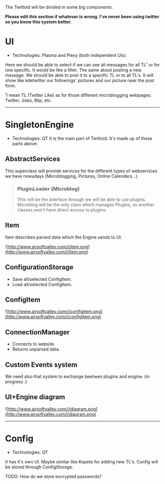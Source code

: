 The Twittoid will be divided in some big components.

**Please edit this section if whatever is wrong. I've never been using twitter so you know this system better.**



# UI #
  * Technologies: Plasma and Plexy (both independent UIs).

Here we should be able to select if we can see all messages for all TL¹ or for one specific. It would be like a filter.
The same about posting a new message. We should be able to post it to a specific TL or to all TL's.
It will show like kdetwitter our followings' pictures and our picture near the post form.

¹I mean TL (Twitter Like) as for those different microblogging webpages: Twitter, Jisko, Blip, etc.


---

# SingletonEngine #
  * Technologies: QT
It is the main part of Twittoid. It's made up of these parts above:

## AbstractServices ##
This superclass will provide services for the different types of webservices we have nowadays (Microblogging, Pictures, Online Calendars...).
> ### PluginLoader (Microblog) ###
> This will be the interface through we will be able to use plugins. Microblog will be the only class which manages Plugins, so another classes won't have direct access to plugins.

## Item ##
Item describes parsed data which the Engine sends to UI.

![http://www.airsoftvalley.com/i/item.png](http://www.airsoftvalley.com/i/item.png)


## ConfigurationStorage ##
  * Save all/selected ConfigItem.
  * Load all/selected ConfigItem.


## ConfigItem ##
![http://www.airsoftvalley.com/i/configitem.png](http://www.airsoftvalley.com/i/configitem.png)


## ConnectionManager ##
  * Connects to website.
  * Returns unparsed data.

## Custom Events system ##
We need also that system to exchange beetwen plugins and engine.
(in progress :)

## UI+Engine diagram ##
![http://www.airsoftvalley.com/i/diagram.png](http://www.airsoftvalley.com/i/diagram.png)


---

# Config #
  * Technologies: QT

It has it's own UI. Maybe similar like Kopete for adding new TL's.
Config will be stored through ConfigStorage.

TODO: How do we store encrypted passwords?